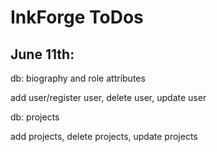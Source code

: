 # InkForge ToDos

## June 11th:
db: biography and role attributes

add user/register user, delete user, update user

db: projects

add projects, delete projects, update projects



